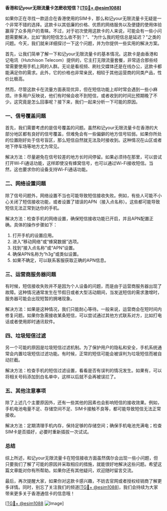 **香港和记your无限流量卡怎麽收短信？[[TG💪+ @esim1088](https://t.me/s/esim1088)]**

如果你正在寻找一款适合在香港使用的SIM卡，那么和记your无限流量卡无疑是一个非常不错的选择。这款卡以其低廉的价格、优质的网络服务以及便捷的使用体验赢得了众多用户的青睐。不过，对于初次使用这款卡的人来说，可能会有一些小问题需要解决，比如“我的短信怎么收不到？”、“为什么我的短信总是延迟？”之类的问题。今天，我们就来详细探讨一下这个问题，并为你提供一些实用的解决方案。

首先，让我们简单了解一下和记your无限流量卡的基本情况。这款卡是由香港和记电讯（Hutchison Telecom）提供的，它主打无限流量套餐，非常适合那些经常需要使用手机上网的人群。无论是看视频、刷社交媒体还是在线办公，这款卡都能满足你的需求。此外，它的价格也非常亲民，相较于其他运营商的同类产品，性价比极高。

然而，尽管这款卡在流量方面表现优异，但在短信功能上却时常会遇到一些小麻烦。许多用户反映说，他们有时候会收不到短信，或者收到的时间比预期晚了不少。这究竟是怎么回事呢？接下来，我们一起来分析一下可能的原因。

### 一、信号覆盖问题

首先，我们需要考虑的是信号覆盖的问题。虽然和记your无限流量卡在香港的大部分地区都有良好的信号覆盖，但难免会有一些偏僻的地方信号较弱。如果你所处的位置刚好处于信号盲区，那么短信自然就无法及时接收到。这种情况在山区或者地下停车场等地方尤为常见。

解决方法：尽量避免在信号较差的地方长时间停留。如果必须待在那里，可以尝试打开Wi-Fi通话功能，这样即使没有蜂窝信号，也可以通过Wi-Fi接收短信。当然，这也要求你的设备支持Wi-Fi通话功能。

### 二、网络设置问题

除了信号问题外，网络设置不当也可能导致短信接收失败。例如，有些人可能不小心关闭了短信接收功能，或者设置了错误的APN（接入点名称）。这些都可能导致短信无法正常到达你的手机。

解决方法：检查手机的网络设置，确保短信接收功能已开启，并且APN配置正确。具体的操作步骤如下：

1. 打开手机的设置应用。
2. 进入“移动网络”或“蜂窝数据”选项。
3. 找到“接入点名称”或“APN”设置。
4. 确保APN名称为“h3g”或类似设置。
5. 如果不确定，可以联系客服获取正确的APN信息。

### 三、运营商服务器问题

有时候，短信接收失败并不是因为个人设备的问题，而是由于运营商服务器出现了故障。这种情况通常发生在节假日或者大型活动期间，当发送短信的需求激增时，服务器可能会出现短暂的拥堵现象。

解决方法：如果是这种情况，我们只能耐心等待。一般来说，运营商会在短时间内修复问题。如果你急需接收某条短信，可以尝试通过其他方式联系对方，比如打电话或者使用即时通讯软件。

### 四、垃圾短信过滤

另一个可能的原因是垃圾短信过滤机制。为了保护用户的隐私和安全，手机系统通常会内置垃圾短信过滤功能。有时候，正常的短信可能会被误判为垃圾短信而被自动拦截。

解决方法：检查手机的短信过滤设置，看看是否有误判的情况发生。如果有，可以将相关号码添加到白名单中，这样以后就不会再被误拦了。

### 五、其他注意事项

除了上述几个主要原因外，还有一些其他的因素也会影响短信的接收效果。例如，手机电池电量不足、存储空间不足、SIM卡接触不良等，都可能导致短信无法正常接收。

解决方法：定期清理手机内存，保持足够的存储空间；确保手机电池充满电；检查SIM卡是否插好，必要时重新插拔一次试试。

### 总结

综上所述，和记your无限流量卡在短信接收方面虽然偶尔会出现一些小问题，但只要我们了解了可能的原因并采取相应的措施，就能很好地解决这些问题。希望这篇文章能对你有所帮助。如果你还有其他疑问，欢迎随时留言交流。

最后，再次提醒大家，如果你对这款卡感兴趣，不妨去官网或者授权经销商了解更多详情。同时，别忘了关注我们的频道[[TG💪+ @esim1088](https://t.me/s/esim1088)]，我们会持续为大家带来更多关于香港通信卡的信息哦！

[[TG💪+ @esim1088](https://t.me/s/esim1088) ![Image](https://i.postimg.cc/4NQfJmqS/Snipaste-2025-05-13-00-14-12.png)]